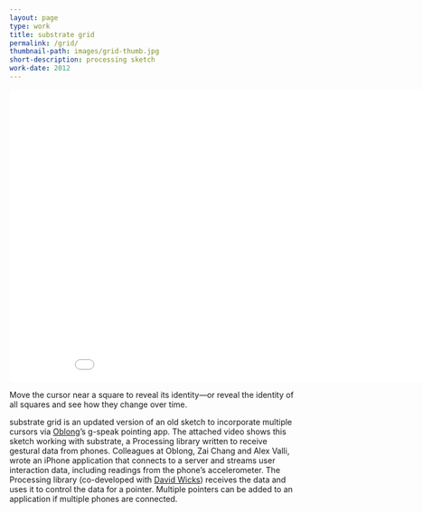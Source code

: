 ```yaml
---
layout: page
type: work
title: substrate grid
permalink: /grid/
thumbnail-path: images/grid-thumb.jpg
short-description: processing sketch
work-date: 2012
---
```


<div class="invisible-margin image-grid">
<iframe src="//player.vimeo.com/video/116499505?color=ff0463" width="920" height="518" frameborder="0" webkitallowfullscreen mozallowfullscreen allowfullscreen></iframe>
</div>

Move the cursor near a square to reveal its identity—or reveal the identity of all squares and see how they change over time.

substrate grid is an updated version of an old sketch to incorporate multiple cursors via <a href="www.oblong.com">Oblong</a>’s g-speak pointing app. The attached video shows this sketch working with substrate, a Processing library written to receive gestural data from phones. Colleagues at Oblong, Zai Chang and Alex Valli, wrote an iPhone application that connects to a server and streams user interaction data, including readings from the phone’s accelerometer. The Processing library (co-developed with <a href="www.sansumbrella.com">David Wicks</a>) receives the data and uses it to control the data for a pointer. Multiple pointers can be added to an application if multiple phones are connected.

